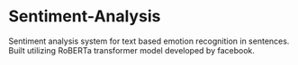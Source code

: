 # Sentiment-Analysis


Sentiment analysis system for text based emotion recognition in sentences. Built utilizing RoBERTa transformer model developed by facebook.
